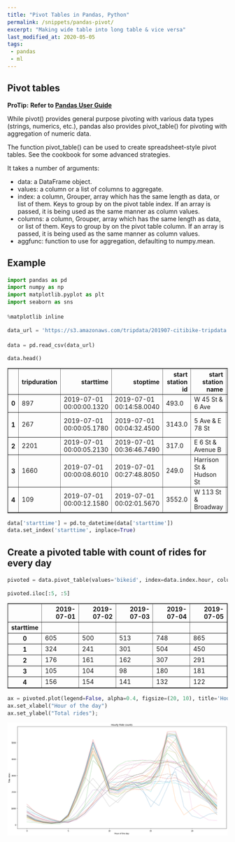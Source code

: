 ```yaml
---
title: "Pivot Tables in Pandas, Python"
permalink: /snippets/pandas-pivot/
excerpt: "Making wide table into long table & vice versa"
last_modified_at: 2020-05-05
tags:
 - pandas
 - ml
---
```

## Pivot tables

**ProTip:** __Refer to [Pandas User Guide](https://pandas.pydata.org/pandas-docs/stable/user_guide/reshaping.html#pivot-tables)__

While pivot() provides general purpose pivoting with various data types (strings, numerics, etc.), pandas also provides pivot_table() for pivoting with aggregation of numeric data.

The function pivot_table() can be used to create spreadsheet-style pivot tables. See the cookbook for some advanced strategies.

It takes a number of arguments:

* data: a DataFrame object.
* values: a column or a list of columns to aggregate.
* index: a column, Grouper, array which has the same length as data, or list of them. Keys to group by on the pivot table index. If an array is passed, it is being used as the same manner as column values.
* columns: a column, Grouper, array which has the same length as data, or list of them. Keys to group by on the pivot table column. If an array is passed, it is being used as the same manner as column values.
* aggfunc: function to use for aggregation, defaulting to numpy.mean.

## Example

```python
import pandas as pd
import numpy as np
import matplotlib.pyplot as plt
import seaborn as sns

%matplotlib inline 
```


```python
data_url = 'https://s3.amazonaws.com/tripdata/201907-citibike-tripdata.csv.zip'

data = pd.read_csv(data_url)
```


```python
data.head()
```




<div>
<style scoped>
    .dataframe tbody tr th:only-of-type {
        vertical-align: middle;
    }

    .dataframe tbody tr th {
        vertical-align: top;
    }

    .dataframe thead th {
        text-align: right;
    }
</style>
<table border="1" class="dataframe">
  <thead>
    <tr style="text-align: right;">
      <th></th>
      <th>tripduration</th>
      <th>starttime</th>
      <th>stoptime</th>
      <th>start station id</th>
      <th>start station name</th>
      <th>start station latitude</th>
      <th>start station longitude</th>
      <th>end station id</th>
      <th>end station name</th>
      <th>end station latitude</th>
      <th>end station longitude</th>
      <th>bikeid</th>
      <th>usertype</th>
      <th>birth year</th>
      <th>gender</th>
    </tr>
  </thead>
  <tbody>
    <tr>
      <th>0</th>
      <td>897</td>
      <td>2019-07-01 00:00:00.1320</td>
      <td>2019-07-01 00:14:58.0040</td>
      <td>493.0</td>
      <td>W 45 St &amp; 6 Ave</td>
      <td>40.756800</td>
      <td>-73.982912</td>
      <td>454.0</td>
      <td>E 51 St &amp; 1 Ave</td>
      <td>40.754557</td>
      <td>-73.965930</td>
      <td>18340</td>
      <td>Subscriber</td>
      <td>1966</td>
      <td>1</td>
    </tr>
    <tr>
      <th>1</th>
      <td>267</td>
      <td>2019-07-01 00:00:05.1780</td>
      <td>2019-07-01 00:04:32.4500</td>
      <td>3143.0</td>
      <td>5 Ave &amp; E 78 St</td>
      <td>40.776321</td>
      <td>-73.964274</td>
      <td>3226.0</td>
      <td>W 82 St &amp; Central Park West</td>
      <td>40.782750</td>
      <td>-73.971370</td>
      <td>21458</td>
      <td>Customer</td>
      <td>1996</td>
      <td>1</td>
    </tr>
    <tr>
      <th>2</th>
      <td>2201</td>
      <td>2019-07-01 00:00:05.2130</td>
      <td>2019-07-01 00:36:46.7490</td>
      <td>317.0</td>
      <td>E 6 St &amp; Avenue B</td>
      <td>40.724537</td>
      <td>-73.981854</td>
      <td>3469.0</td>
      <td>India St &amp; West St</td>
      <td>40.731814</td>
      <td>-73.959950</td>
      <td>39874</td>
      <td>Subscriber</td>
      <td>1986</td>
      <td>1</td>
    </tr>
    <tr>
      <th>3</th>
      <td>1660</td>
      <td>2019-07-01 00:00:08.6010</td>
      <td>2019-07-01 00:27:48.8050</td>
      <td>249.0</td>
      <td>Harrison St &amp; Hudson St</td>
      <td>40.718710</td>
      <td>-74.009001</td>
      <td>369.0</td>
      <td>Washington Pl &amp; 6 Ave</td>
      <td>40.732241</td>
      <td>-74.000264</td>
      <td>38865</td>
      <td>Subscriber</td>
      <td>1988</td>
      <td>1</td>
    </tr>
    <tr>
      <th>4</th>
      <td>109</td>
      <td>2019-07-01 00:00:12.1580</td>
      <td>2019-07-01 00:02:01.5670</td>
      <td>3552.0</td>
      <td>W 113 St &amp; Broadway</td>
      <td>40.805973</td>
      <td>-73.964928</td>
      <td>3538.0</td>
      <td>W 110 St &amp; Amsterdam Ave</td>
      <td>40.802692</td>
      <td>-73.962950</td>
      <td>30256</td>
      <td>Subscriber</td>
      <td>1997</td>
      <td>1</td>
    </tr>
  </tbody>
</table>
</div>




```python
data['starttime'] = pd.to_datetime(data['starttime'])
data.set_index('starttime', inplace=True)
```

## Create a pivoted table with count of rides for every day


```python
pivoted = data.pivot_table(values='bikeid', index=data.index.hour, columns=data.index.date, aggfunc=lambda x: len(x.unique()))
```


```python
pivoted.iloc[:5, :5]
```




<div>
<style scoped>
    .dataframe tbody tr th:only-of-type {
        vertical-align: middle;
    }

    .dataframe tbody tr th {
        vertical-align: top;
    }

    .dataframe thead th {
        text-align: right;
    }
</style>
<table border="1" class="dataframe">
  <thead>
    <tr style="text-align: right;">
      <th></th>
      <th>2019-07-01</th>
      <th>2019-07-02</th>
      <th>2019-07-03</th>
      <th>2019-07-04</th>
      <th>2019-07-05</th>
    </tr>
    <tr>
      <th>starttime</th>
      <th></th>
      <th></th>
      <th></th>
      <th></th>
      <th></th>
    </tr>
  </thead>
  <tbody>
    <tr>
      <th>0</th>
      <td>605</td>
      <td>500</td>
      <td>513</td>
      <td>748</td>
      <td>865</td>
    </tr>
    <tr>
      <th>1</th>
      <td>324</td>
      <td>241</td>
      <td>301</td>
      <td>504</td>
      <td>450</td>
    </tr>
    <tr>
      <th>2</th>
      <td>176</td>
      <td>161</td>
      <td>162</td>
      <td>307</td>
      <td>291</td>
    </tr>
    <tr>
      <th>3</th>
      <td>105</td>
      <td>104</td>
      <td>98</td>
      <td>180</td>
      <td>181</td>
    </tr>
    <tr>
      <th>4</th>
      <td>156</td>
      <td>154</td>
      <td>141</td>
      <td>132</td>
      <td>122</td>
    </tr>
  </tbody>
</table>
</div>




```python
ax = pivoted.plot(legend=False, alpha=0.4, figsize=(20, 10), title='Hourly Ride counts');
ax.set_xlabel("Hour of the day")
ax.set_ylabel("Total rides");
```


![png](/assets/images/output_7_0.png)

